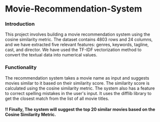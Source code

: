 # Movie-Recommendation-System

<h3>Introduction</h3>
This project involves building a movie recommendation system using the cosine similarity metric. The dataset contains 4803 rows and 24 columns, and we have extracted five relevant features: genres, keywords, tagline, cast, and director. We have used the TF-IDF vectorization method to convert the textual data into numerical values.


<h3>Functionality</h3>
The recommendation system takes a movie name as input and suggests movies similar to it based on their similarity score. The similarity score is calculated using the cosine similarity metric.
The system also has a feature to correct spelling mistakes in the user's input. It uses the difflib library to get the closest match from the list of all movie titles.

<h4> !! Finally, The system will suggest the top 20 similar movies based on the Cosine Similarity Metric.</h4>
